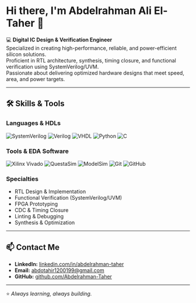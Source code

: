 # Hi there, I'm Abdelrahman Ali El-Taher 👋

💻 **Digital IC Design & Verification Engineer**  
Specialized in creating high-performance, reliable, and power-efficient silicon solutions.  
Proficient in RTL architecture, synthesis, timing closure, and functional verification using SystemVerilog/UVM.  
Passionate about delivering optimized hardware designs that meet speed, area, and power targets.

---

## 🛠️ Skills & Tools

### Languages & HDLs
![SystemVerilog](https://img.shields.io/badge/SystemVerilog-00599C?style=for-the-badge&logo=verilog&logoColor=white)
![Verilog](https://img.shields.io/badge/Verilog-8A2BE2?style=for-the-badge&logo=verilog&logoColor=white)
![VHDL](https://img.shields.io/badge/VHDL-4B0082?style=for-the-badge&logo=vhdl&logoColor=white)
![Python](https://img.shields.io/badge/Python-3776AB?style=for-the-badge&logo=python&logoColor=white)
![C](https://img.shields.io/badge/C-00599C?style=for-the-badge&logo=c&logoColor=white)

### Tools & EDA Software
![Xilinx Vivado](https://img.shields.io/badge/Vivado-FF6600?style=for-the-badge&logo=xilinx&logoColor=white)
![QuestaSim](https://img.shields.io/badge/QuestaSim-008080?style=for-the-badge&logo=mentor&logoColor=white)
![ModelSim](https://img.shields.io/badge/ModelSim-006400?style=for-the-badge&logo=mentor&logoColor=white)
![Git](https://img.shields.io/badge/Git-F05032?style=for-the-badge&logo=git&logoColor=white)
![GitHub](https://img.shields.io/badge/GitHub-181717?style=for-the-badge&logo=github&logoColor=white)

### Specialties
- RTL Design & Implementation
- Functional Verification (SystemVerilog/UVM)
- FPGA Prototyping
- CDC & Timing Closure
- Linting & Debugging
- Synthesis & Optimization

---

## 📫 Contact Me
- **LinkedIn:** [linkedin.com/in/abdelrahman-taher](https://www.linkedin.com/in/abdalrahman-eltaher/)
- **Email:** abdotahir1200199@gmail.com 
- **GitHub:** [github.com/Abdelrahman-Taher](https://github.com/abdalrahmaneltaher)

---
⭐ *Always learning, always building.*

